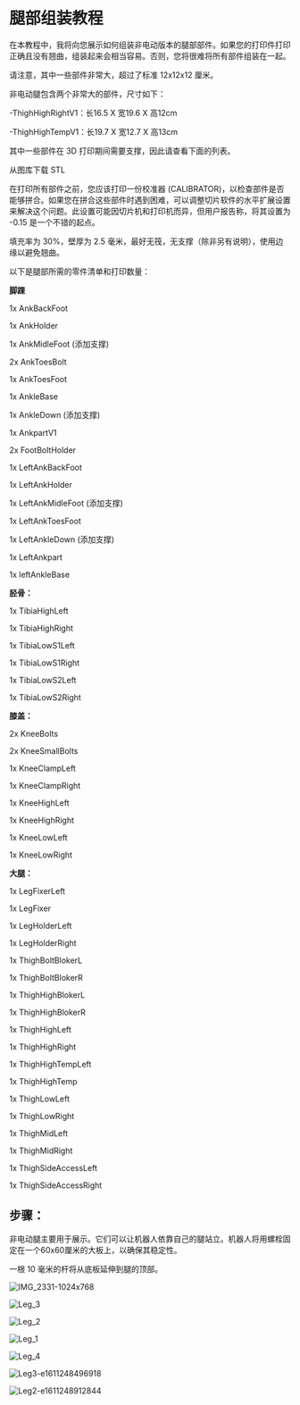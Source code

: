 <h1>腿部组装教程</h1>

在本教程中，我将向您展示如何组装非电动版本的腿部部件。如果您的打印件打印正确且没有翘曲，组装起来会相当容易。否则，您将很难将所有部件组装在一起。

请注意，其中一些部件非常大，超过了标准 12x12x12 厘米。

非电动腿包含两个非常大的部件，尺寸如下：

-ThighHighRightV1：长16.5 X 宽19.6 X 高12cm

-ThighHighTempV1：长19.7 X 宽12.7 X 高13cm

其中一些部件在 3D 打印期间需要支撑，因此请查看下面的列表。

从图库下载 STL

在打印所有部件之前，您应该打印一份校准器 (CALIBRATOR)，以检查部件是否能够拼合。如果您在拼合这些部件时遇到困难，可以调整切片软件的水平扩展设置来解决这个问题。此设置可能因切片机和打印机而异，但用户报告称，将其设置为 -0.15 是一个不错的起点。

填充率为 30%，壁厚为 2.5 毫米，最好无筏，无支撑（除非另有说明），使用边缘以避免翘曲。

以下是腿部所需的零件清单和打印数量：

**脚踝**

1x AnkBackFoot

1x AnkHolder

1x AnkMidleFoot (添加支撑)

2x AnkToesBolt

1x AnkToesFoot

1x AnkleBase

1x AnkleDown (添加支撑)

1x AnkpartV1

2x FootBoltHolder

1x LeftAnkBackFoot

1x LeftAnkHolder

1x LeftAnkMidleFoot (添加支撑)

1x LeftAnkToesFoot

1x LeftAnkleDown (添加支撑)

1x LeftAnkpart

1x leftAnkleBase


**胫骨：**

1x TibiaHighLeft

1x TibiaHighRight

1x TibiaLowS1Left

1x TibiaLowS1Right

1x TibiaLowS2Left

1x TibiaLowS2Right


**膝盖：**

2x KneeBolts

2x KneeSmallBolts

1x KneeClampLeft

1x KneeClampRight

1x KneeHighLeft

1x KneeHighRight

1x KneeLowLeft

1x KneeLowRight


**大腿：**

1x LegFixerLeft

1x LegFixer

1x LegHolderLeft

1x LegHolderRight

1x ThighBoltBlokerL

1x ThighBoltBlokerR

1x ThighHighBlokerL

1x ThighHighBlokerR

1x ThighHighLeft

1x ThighHighRight

1x ThighHighTempLeft

1x ThighHighTemp

1x ThighLowLeft

1x ThighLowRight

1x ThighMidLeft

1x ThighMidRight

1x ThighSideAccessLeft

1x ThighSideAccessRight


<h2>步骤：</h2>

非电动腿主要用于展示。它们可以让机器人依靠自己的腿站立。机器人将用螺栓固定在一个60x60厘米的大板上，以确保其稳定性。

一根 10 毫米的杆将从底板延伸到腿的顶部。

![IMG_2331-1024x768](https://github.com/user-attachments/assets/5d1f187b-5029-41a1-8cca-7749ef40b621)

![Leg_3](https://github.com/user-attachments/assets/d05248d1-a5a1-4f92-9b44-801b6509094a)

![Leg_2](https://github.com/user-attachments/assets/4e911879-ed8b-4719-ac04-b298ad5270b6)

![Leg_1](https://github.com/user-attachments/assets/186a033e-540c-48a9-9408-6082ca582785)

![Leg_4](https://github.com/user-attachments/assets/7b64df01-88fe-43c6-91af-0bc6e82dbffc)

![Leg3-e1611248496918](https://github.com/user-attachments/assets/fed46fe9-2207-4398-bb5c-677cdbf964ea)

![Leg2-e1611248912844](https://github.com/user-attachments/assets/4f825827-bb4b-4292-ae59-c3b6eb80796d)





